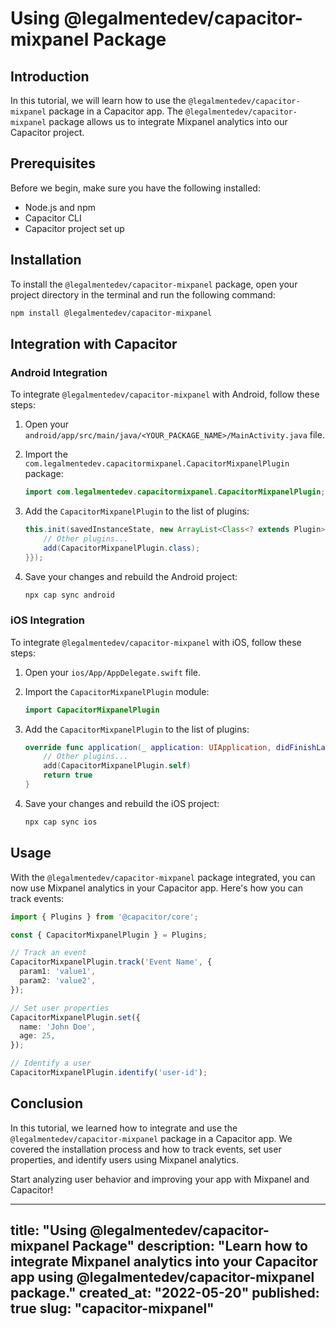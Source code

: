 # Using @legalmentedev/capacitor-mixpanel Package

## Introduction

In this tutorial, we will learn how to use the `@legalmentedev/capacitor-mixpanel` package in a Capacitor app. The `@legalmentedev/capacitor-mixpanel` package allows us to integrate Mixpanel analytics into our Capacitor project.

## Prerequisites

Before we begin, make sure you have the following installed:

- Node.js and npm
- Capacitor CLI
- Capacitor project set up

## Installation

To install the `@legalmentedev/capacitor-mixpanel` package, open your project directory in the terminal and run the following command:

```bash
npm install @legalmentedev/capacitor-mixpanel
```

## Integration with Capacitor

### Android Integration

To integrate `@legalmentedev/capacitor-mixpanel` with Android, follow these steps:

1. Open your `android/app/src/main/java/<YOUR_PACKAGE_NAME>/MainActivity.java` file.

2. Import the `com.legalmentedev.capacitormixpanel.CapacitorMixpanelPlugin` package:

   ```java
   import com.legalmentedev.capacitormixpanel.CapacitorMixpanelPlugin;
   ```

3. Add the `CapacitorMixpanelPlugin` to the list of plugins:

   ```java
   this.init(savedInstanceState, new ArrayList<Class<? extends Plugin>>() {{
       // Other plugins...
       add(CapacitorMixpanelPlugin.class);
   }});
   ```

4. Save your changes and rebuild the Android project:

   ```bash
   npx cap sync android
   ```

### iOS Integration

To integrate `@legalmentedev/capacitor-mixpanel` with iOS, follow these steps:

1. Open your `ios/App/AppDelegate.swift` file.

2. Import the `CapacitorMixpanelPlugin` module:

   ```swift
   import CapacitorMixpanelPlugin
   ```

3. Add the `CapacitorMixpanelPlugin` to the list of plugins:

   ```swift
   override func application(_ application: UIApplication, didFinishLaunchingWithOptions launchOptions: [UIApplication.LaunchOptionsKey: Any]?) -> Bool {
       // Other plugins...
       add(CapacitorMixpanelPlugin.self)
       return true
   }
   ```

4. Save your changes and rebuild the iOS project:

   ```bash
   npx cap sync ios
   ```

## Usage

With the `@legalmentedev/capacitor-mixpanel` package integrated, you can now use Mixpanel analytics in your Capacitor app. Here's how you can track events:

```typescript
import { Plugins } from '@capacitor/core';

const { CapacitorMixpanelPlugin } = Plugins;

// Track an event
CapacitorMixpanelPlugin.track('Event Name', {
  param1: 'value1',
  param2: 'value2',
});

// Set user properties
CapacitorMixpanelPlugin.set({
  name: 'John Doe',
  age: 25,
});

// Identify a user
CapacitorMixpanelPlugin.identify('user-id');
```

## Conclusion

In this tutorial, we learned how to integrate and use the `@legalmentedev/capacitor-mixpanel` package in a Capacitor app. We covered the installation process and how to track events, set user properties, and identify users using Mixpanel analytics.

Start analyzing user behavior and improving your app with Mixpanel and Capacitor!

---
title: "Using @legalmentedev/capacitor-mixpanel Package"
description: "Learn how to integrate Mixpanel analytics into your Capacitor app using @legalmentedev/capacitor-mixpanel package."
created_at: "2022-05-20"
published: true
slug: "capacitor-mixpanel"
---